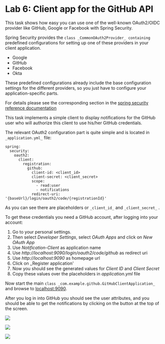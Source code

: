 # Lab 6: Client app for the GitHub API

This task shows how easy you can use one of the well-known OAuth2/OIDC provider like GitHub, Google or Facebook with Spring Security.

Spring Security provides the `class _CommonOAuth2Provider_ containing` predefined configurations for setting up one of these providers in your client application.

* Google
* GitHub
* Facebook
* Okta 

These predefined configurations already include the base configuration settings for the different providers, so you just have to configure your application-specific parts.

For details please see the corresponding section in the [spring security reference documentation](https://docs.spring.io/spring-security/site/docs/current/reference/htmlsingle/#oauth2login-common-oauth2-provider)

This task implements a simple client to display notifications for the GitHub user who will authorize this client to use his/her GitHub credentials.

The relevant OAuth2 configuration part is quite simple and is located in
`_application.yml_` file:

```
spring:
  security:
    oauth2:
      client:
        registration:
          github:
            client-id: <client_id>
            client-secret: <client_secret>
            scope:
              - read:user
              - notifications
            redirect-uri: '{baseUrl}/login/oauth2/code/{registrationId}'
```

As you can see there are placeholders or `_client_id_` and `_client_secret_` .

To get these credentials you need a GitHub account, after logging into your account:

1. Go to your personal settings. 
2. Then select _Developer Settings_, select _OAuth Apps_ and click on _New OAuth App_
3. Use _Notification-Client_ as application name
4. Use _http://localhost:9090/login/oauth2/code/github_ as redirect uri
5. Use _http://localhost:9090_ as homepage url
6. Click on _Register application'
7. Now you should see the generated values for _Client ID_ and _Client Secret_
8. Copy these values over the placeholders in _application.yml_ file

Now start the main `class _com.example.github.GitHubClientApplication_` and 
browse to [localhost:9090](http://localhost:9090). 

After you log in into GitHub you should see the user attributes, and you should be able to get the notifications by clicking on the button at the top of the screen.


![](https://i.imgur.com/hAyAZGu.png)

![](https://i.imgur.com/MrTz0X1.png)

![](https://i.imgur.com/CTBArOn.png)

#####

